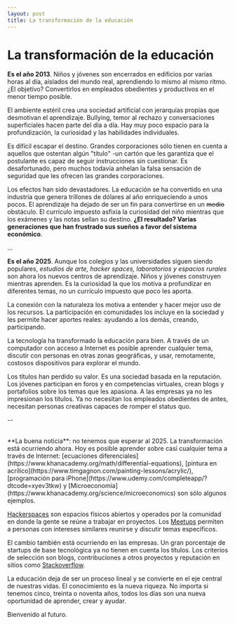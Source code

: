 ```yaml
---
layout: post
title: La transformación de la educación
---
```


# La transformación de la educación

**Es el año 2013**. Niños y jóvenes son encerrados en edificios por varias horas al día, aislados del mundo real, aprendiendo lo mismo al mismo ritmo. ¿El objetivo? Convertirlos en empleados obedientes y productivos en el menor tiempo posible. 

El ambiente estéril crea una sociedad artificial con jerarquías  propias que desmotivan el aprendizaje. Bullying, temor al rechazo y conversaciones superficiales hacen parte del día a día. Hay muy poco espacio para la profundización, la curiosidad y las habilidades individuales.

Es difícil escapar el destino. Grandes corporaciones sólo tienen en cuenta a aquellos que ostentan algún "título" \-un cartón que les garantiza que el postulante es capaz de seguir instrucciones sin cuestionar. Es desafortunado, pero muchos todavía anhelan la falsa sensación de seguridad que les ofrecen las grandes corporaciones.

Los efectos han sido devastadores. La educación se ha convertido en una industria que genera trillones de dólares al año enriqueciendo a unos pocos. El aprendizaje ha dejado de ser un fin para convertirse en un <s>medio</s> obstáculo. El currículo impuesto asfixia la curiosidad del niño mientras que los exámenes y las notas sellan su destino. **¿El resultado? Varias generaciones que han frustrado sus sueños a favor del sistema económico**.

…

**Es el año 2025**. Aunque los colegios y las universidades siguen siendo populares, _estudios de arte, hacker spaces, laboratorios y espacios rurales_ son ahora los nuevos centros de aprendizaje. Niños y jóvenes construyen mientras aprenden. Es la curiosidad la que los motiva a profundizar en diferentes temas, no un currículo impuesto que poco les aporta. 

La conexión con la naturaleza los motiva a entender y hacer mejor uso de los recursos. La participación en comunidades los incluye en la sociedad y les permite hacer aportes reales: ayudando a los demás, creando, participando.

La tecnología ha transformado la educación para bien. A través de un computador con acceso a Internet es posible aprender cualquier tema, discutir con personas en otras zonas geográficas, y usar, remotamente, costosos dispositivos para explorar el mundo.

Los títulos han perdido su valor. Es una sociedad basada en la reputación. Los jóvenes participan en foros y en competencias virtuales, crean blogs y portafolios sobre los temas que les apasiona. A las empresas ya no les impresionan los títulos. Ya no necesitan los empleados obedientes de antes, necesitan personas creativas capaces de romper el status quo.

-- 

<br>
**La buena noticia**: no tenemos que esperar al 2025. La transformación está ocurriendo ahora. Hoy es posible aprender sobre casi cualquier tema a través de Internet: [ecuaciones diferenciales](https://www.khanacademy.org/math/differential-equations), [pintura en acrílico](https://www.timgagnon.com/painting-lessons/acrylic/), [programación para iPhone](https://www.udemy.com/completeapp/?dtcode=xyev3tkw) y [Microeconomía](https://www.khanacademy.org/science/microeconomics) son sólo algunos ejemplos.

[Hackerspaces](http://hackerspaces.org/wiki/) son espacios físicos abiertos y operados por la comunidad en donde la gente se reúne a trabajar en proyectos. Los [Meetups](http://www.meetup.com/find/) permiten a personas con intereses similares reunirse y discutir temas específicos.

El cambio también está ocurriendo en las empresas. Un gran porcentaje de startups de base tecnológica ya no tienen en cuenta los títulos. Los criterios de selección son blogs, contribuciones a otros proyectos y reputación en sitios como [Stackoverflow](http://stackoverflow.com/).

La educación deja de ser un proceso lineal y se convierte en el eje central de nuestras vidas. El conocimiento es la nueva riqueza. No importa si tenemos cinco, treinta o noventa años, todos los días son una nueva oportunidad de aprender, crear y ayudar. 

Bienvenido al futuro.